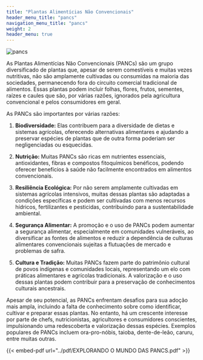 ```yaml
---
title: "Plantas Alimentícias Não Convencionais"
header_menu_title: "pancs"
navigation_menu_title: "pancs"
weight: 2
header_menu: true
---
```


![pancs](../../images/pancs.webp)

As Plantas Alimentícias Não Convencionais (PANCs) são um grupo diversificado de plantas que, apesar de serem comestíveis e muitas vezes nutritivas, não são amplamente cultivadas ou consumidas na maioria das sociedades, permanecendo fora do circuito comercial tradicional de alimentos. Essas plantas podem incluir folhas, flores, frutos, sementes, raízes e caules que são, por várias razões, ignorados pela agricultura convencional e pelos consumidores em geral.

As PANCs são importantes por várias razões:

1. **Biodiversidade:** Elas contribuem para a diversidade de dietas e sistemas agrícolas, oferecendo alternativas alimentares e ajudando a preservar espécies de plantas que de outra forma poderiam ser negligenciadas ou esquecidas.

2. **Nutrição:** Muitas PANCs são ricas em nutrientes essenciais, antioxidantes, fibras e compostos fitoquímicos benéficos, podendo oferecer benefícios à saúde não facilmente encontrados em alimentos convencionais.

3. **Resiliência Ecológica:** Por não serem amplamente cultivadas em sistemas agrícolas intensivos, muitas dessas plantas são adaptadas a condições específicas e podem ser cultivadas com menos recursos hídricos, fertilizantes e pesticidas, contribuindo para a sustentabilidade ambiental.

4. **Segurança Alimentar:** A promoção e o uso de PANCs podem aumentar a segurança alimentar, especialmente em comunidades vulneráveis, ao diversificar as fontes de alimentos e reduzir a dependência de culturas alimentares convencionais sujeitas a flutuações de mercado e problemas de safra.

5. **Cultura e Tradição:** Muitas PANCs fazem parte do patrimônio cultural de povos indígenas e comunidades locais, representando um elo com práticas alimentares e agrícolas tradicionais. A valorização e o uso dessas plantas podem contribuir para a preservação de conhecimentos culturais ancestrais.

Apesar de seu potencial, as PANCs enfrentam desafios para sua adoção mais ampla, incluindo a falta de conhecimento sobre como identificar, cultivar e preparar essas plantas. No entanto, há um crescente interesse por parte de chefs, nutricionistas, agricultores e consumidores conscientes, impulsionando uma redescoberta e valorização dessas espécies. Exemplos populares de PANCs incluem ora-pro-nóbis, taioba, dente-de-leão, caruru, entre muitas outras.


{{< embed-pdf url="../pdf/EXPLORANDO O MUNDO DAS PANCS.pdf" >}}

